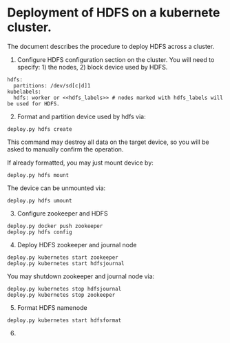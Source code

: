 # Deployment of HDFS on a kubernete cluster. 

The document describes the procedure to deploy HDFS across a cluster. 

1. Configure HDFS configuration section on the cluster. 
  You will need to specify: 1) the nodes, 2) block device used by HDFS. 
  
  ```
  hdfs:
    partitions: /dev/sd[c|d]1
  kubelabels:
    hdfs: worker or <<hdfs_labels>> # nodes marked with hdfs_labels will be used for HDFS. 
  ```

2. Format and partition device used by hdfs via:
  ```
  deploy.py hdfs create 
  ```
  This command may destroy all data on the target device, so you will be asked to manually confirm the operation. 

  If already formatted, you may just mount device by:
  ```
  deploy.py hdfs mount
  ```
  The device can be unmounted via:
  ```
  deploy.py hdfs umount
  ```

3. Configure zookeeper and HDFS
  ```
  deploy.py docker push zookeeper
  deploy.py hdfs config
  ```

4. Deploy HDFS zookeeper and journal node
  ```
  deploy.py kubernetes start zookeeper
  deploy.py kubernetes start hdfsjournal
  ```
  You may shutdown zookeeper and journal node via:
  ```
  deploy.py kubernetes stop hdfsjournal
  deploy.py kubernetes stop zookeeper
  ```


5. Format HDFS namenode
  ```
  deploy.py kubernetes start hdfsformat
  ```

6. 